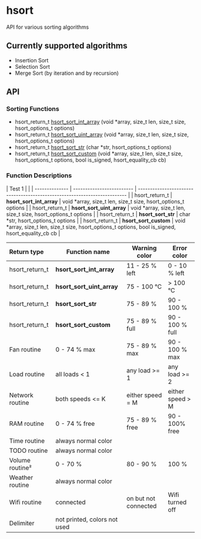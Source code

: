 # hsort
API for various sorting algorithms

## Currently supported algorithms
* Insertion Sort
* Selection Sort
* Merge Sort (by iteration and by recursion)

## API

### Sorting Functions
* hsort_return_t [hsort_sort_int_array](hsort_sort_int_array) (void *array, size_t len, size_t size, hsort_options_t options)
* hsort_return_t [hsort_sort_uint_array](hsort_sort_uint_array) (void *array, size_t len, size_t size, hsort_options_t options)
* hsort_return_t [hsort_sort_str](hsort_sort_str) (char *str, hsort_options_t options)
* hsort_return_t [hsort_sort_custom](hsort_sort_custom) (void *array, size_t len, size_t size, hsort_options_t options, bool is_signed, hsort_equality_cb cb)

### Function Descriptions

| Test 1         |                           |
| -------------- | ------------------------- | ------------------------------------------------------------------------- |
| hsort_return_t | **hsort_sort_int_array**  | void *array, size_t len, size_t size, hsort_options_t options |
| hsort_return_t | **hsort_sort_uint_array** | void *array, size_t len, size_t size, hsort_options_t options |
| hsort_return_t | **hsort_sort_str**        | char *str, hsort_options_t options |
| hsort_return_t | **hsort_sort_custom**     | void *array, size_t len, size_t size, hsort_options_t options, bool is_signed, hsort_equality_cb cb |


| Return type       | Function name    | Warning color        | Error color       |
| :---------------- | ---------------- | -------------------- | ----------------- |
| hsort_return_t | **hsort_sort_int_array**  | 11 - 25 % left       | 0 - 10 % left     |
| hsort_return_t | **hsort_sort_uint_array** | 75 - 100 °C          | > 100 °C          |
| hsort_return_t | **hsort_sort_str**        | 75 - 89 %            | 90 - 100 %        |
| hsort_return_t | **hsort_sort_custom**     | 75 - 89 % full       | 90 - 100 % full   |
| Fan routine       | 0 - 74 % max     | 75 - 89 % max        | 90 - 100 % max    |
| Load routine      | all loads < 1    | any load >= 1        | any load >= 2     |
| Network routine   | both speeds <= K | either speed = M     | either speed > M  |
| RAM routine       | 0 - 74 % free    | 75 - 89 % free       | 90 - 100% free    |
| Time routine      | always normal color                                         |
| TODO routine      | always normal color                                         |
| Volume routine²   | 0 - 70 %         | 80 - 90 %            | 100 %             |
| Weather routine   | always normal color                                         |
| Wifi routine      | connected        | on but not connected | Wifi turned off   |
| Delimiter         | not printed, colors not used                                |
